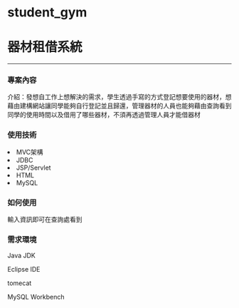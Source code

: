 # student_gym
<h1>器材租借系統</h1>
<hr>

<h3>專案內容</h3>
<p>介紹：發想自工作上想解決的需求，學生透過手寫的方式登記想要使用的器材，想藉由建構網站讓同學能夠自行登記並且歸還，管理器材的人員也能夠藉由查詢看到同學的使用時間以及借用了哪些器材，不須再透過管理人員才能借器材</p> 

 <h3>使用技術</h3>
<li>MVC架構</li>
<li>JDBC</li>
<li>JSP/Servlet</li>
<li>HTML</li>
<li>MySQL</li>

<h3>如何使用</h3>
 <p>輸入資訊即可在查詢處看到</p>
 
 <h3>需求環境</h3>
  <p>Java JDK</p>
    <p>Eclipse IDE</p>
      <p>tomecat</p>
        <p>MySQL Workbench</p>
